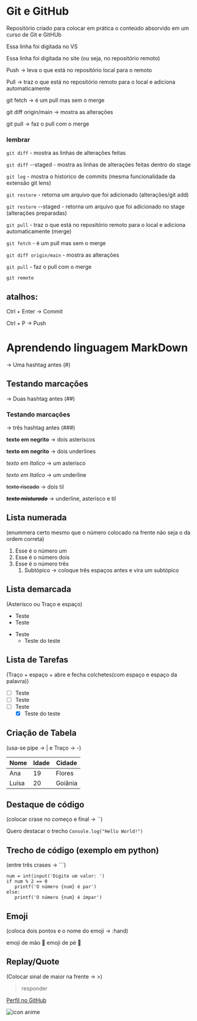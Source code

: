 
# Git e GitHub
 Repositório criado para colocar em prática o conteúdo absorvido em um curso de Git e GitHUb

Essa linha foi digitada no VS

Essa linha foi digitada no site (ou seja, no repositório remoto)

Push -> leva o que está no repositório local para o remoto

Pull -> traz o que está no repositório remoto para o local e adiciona automaticamente 

git fetch -> é um pull mas sem o merge

git diff origin/main -> mostra as alterações

git pull -> faz o pull com o merge

### lembrar 

` git diff ` - mostra as linhas de alterações feitas

` git diff ` --staged -  mostra as linhas de alterações feitas dentro do stage

` git log ` - mostra o historico de commits (mesma funcionalidade da extensão git lens)

` git restore ` - retorna um arquivo que foi adicionado (alterações/git add)

` git restore ` --staged - retorna um arquivo que foi adicionado no stage (alterações preparadas)

`git pull` - traz o que está no repositório remoto para o local e adiciona automaticamente (merge)

`git fetch` - é um pull mas sem o merge

`git diff origin/main` - mostra as alterações

`git pull` - faz o pull com o merge

`git remote`


## atalhos:
Ctrl + Enter -> Commit

Ctrl + P -> Push


# Aprendendo linguagem MarkDown 
-> Uma hashtag antes (#)

## Testando marcações 
-> Duas hashtag antes (##)

### Testando marcações 
-> três hashtag antes (###)

**texto em negrito** -> dois asteriscos

__texto em negrito__ -> dois underlines


*texto em Italico* -> um asterisco

_texto em Italico_ -> um underline

~~texto riscado~~ -> dois til

~~__*texto misturado*__~~ -> underline, asterisco e til

## Lista numerada
(enummera certo mesmo que o número colocado na frente não seja o da ordem correta)

1. Esse é o número um
1. Esse é o número dois
1. Esse é o número três
   1. Subtópico -> coloque três espaços antes e vira um subtópico


## Lista demarcada
(Asterisco ou Traço e espaço)

* Teste
* Teste
- Teste
   * Teste do teste
 
## Lista de Tarefas
(Traço + espaço + abre e fecha colchetes(com espaço e espaço da palavra))

- [ ] Teste
- [ ] Teste
- [ ] Teste
   - [x] Teste do teste

## Criação de Tabela
(usa-se pipe -> | e Traço -> -)

Nome|Idade|Cidade
---|---|---|
Ana|19|Flores
Luísa|20|Goiânia

## Destaque de código
(colocar crase no começo e final -> `´)

Quero destacar o trecho `Console.log("Hello World!")`

## Trecho de código (exemplo em python)

(entre três crases -> ```)

```
num = int(input('Digite um valor: ')
if num % 2 == 0
   printf('O número {num} é par')
else:
   printf('O número {num} é ímpar')
```

## Emoji

(coloca dois pontos e o nome do emoji -> :hand)

emoji de mão 🤙
emoji de pé 🦶

## Replay/Quote

(Colocar sinal de maior na frente -> >)

>responder

[Perfil no GitHub](https://github.com/AnaLuisaPS07)

![icon anime](https://github.com/user-attachments/assets/dc1b843a-290f-44d0-8201-121f44d23f56)
